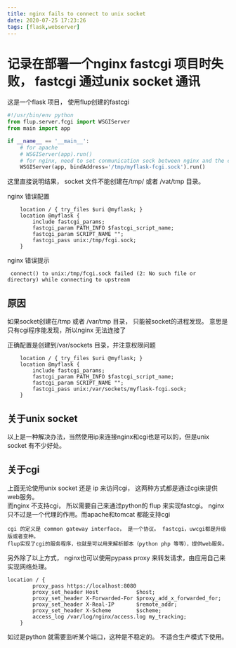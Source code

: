 ```yaml
---
title: nginx fails to connect to unix socket
date: 2020-07-25 17:23:26
tags: [flask,webserver]
---
```


# 记录在部署一个nginx fastcgi 项目时失败， fastcgi 通过unix socket 通讯

这是一个flask 项目， 使用flup创建的fastcgi

```python
#!/usr/bin/env python
from flup.server.fcgi import WSGIServer
from main import app

if __name__ == '__main__':
    # for apache
    # WSGIServer(app).run()
    # for nginx, need to set conmunication sock between nginx and the cgiserver
    WSGIServer(app, bindAddress='/tmp/myflask-fcgi.sock').run()
```

这里直接说明结果， socket 文件不能创建在/tmp/ 或者 /vat/tmp 目录。

nginx 错误配置
```
    location / { try_files $uri @myflask; }
    location @myflask {
        include fastcgi_params;
        fastcgi_param PATH_INFO $fastcgi_script_name;
        fastcgi_param SCRIPT_NAME "";
        fastcgi_pass unix:/tmp/fcgi.sock;
    }
```	

nginx 错误提示
```
 connect() to unix:/tmp/fcgi.sock failed (2: No such file or directory) while connecting to upstream
```



## 原因

如果socket创建在/tmp 或者 /var/tmp 目录， 只能被socket的进程发现。 意思是只有cgi程序能发现，所以nginx 无法连接了

正确配置是创建到/var/sockets 目录，并注意权限问题
```
    location / { try_files $uri @myflask; }
    location @myflask {
        include fastcgi_params;
        fastcgi_param PATH_INFO $fastcgi_script_name;
        fastcgi_param SCRIPT_NAME "";
        fastcgi_pass unix:/var/sockets/myflask-fcgi.sock;
    }
```	

## 关于unix socket

以上是一种解决办法，当然使用ip来连接nginx和cgi也是可以的，但是unix socket 有不少好处。 

## 关于cgi

上面无论使用unix socket 还是 ip 来访问cgi， 这两种方式都是通过cgi来提供web服务。  
而nginx 不支持cgi， 所以需要自己来通过python的 flup 来实现fastcgi。 nginx 只不过是一个代理的作用。而apache和tomcat 都能支持cgi

```
cgi 的定义是 common gateway interface， 是一个协议。 fastcgi，uwcgi都是升级版或者变种。  
flup实现了cgi的服务程序，也就是可以用来解析脚本（python php 等等），提供web服务。
```


另外除了以上方式， nginx也可以使用pypass proxy 来转发请求，由应用自己来实现网络处理。 

```
location / {
        proxy_pass https://localhost:8080
        proxy_set_header Host            $host;
        proxy_set_header X-Forwarded-For $proxy_add_x_forwarded_for;
        proxy_set_header X-Real-IP       $remote_addr;
        proxy_set_header X-Scheme        $scheme;
        access_log /var/log/nginx/access.log my_tracking;
    }

```

如过是python 就需要监听某个端口，这种是不稳定的。 不适合生产模式下使用。 
